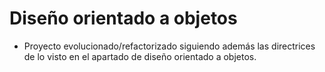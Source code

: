 # Diseño orientado a objetos

- Proyecto evolucionado/refactorizado siguiendo además las directrices de lo visto en el apartado de diseño orientado a objetos.
